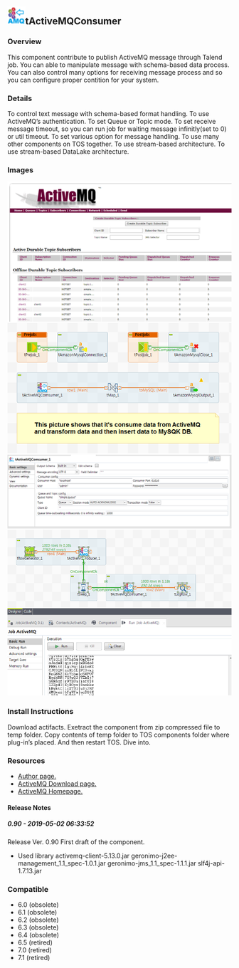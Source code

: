 ## <img src='./logo.jpg' width='40' height='40'>tActiveMQConsumer

### Overview
This component contribute to publish ActiveMQ message through Talend job.
You can able to manipulate message with schema-based data process.
You can also control many options for receiving message process and so you can configure proper contition for your system.
### Details
To control text message with schema-based format handling. 
To use ActiveMQ’s authentication. 
To set Queue or Topic mode. 
To set receive message timeout, so you can run job for waiting message infinitly(set to 0) or util timeout.
To set various option for message handling. 
To use many other components on TOS together. 
To use stream-based architecture.
To use stream-based DataLake architecture.
### Images
<a href='./screenshots/v_0.90__4.jpg'><img src='./screenshots/v_0.90__4.jpg' ></a>
<a href='./screenshots/v_0.90__3.jpg'><img src='./screenshots/v_0.90__3.jpg' ></a>
<a href='./screenshots/v_0.90__2.jpg'><img src='./screenshots/v_0.90__2.jpg' ></a>
<a href='./screenshots/v_0.90__1.jpg'><img src='./screenshots/v_0.90__1.jpg' ></a>


### Install Instructions
Download actifacts. 
Exetract the component from zip compressed file to temp folder. 
Copy contents of temp folder to TOS components folder where plug-in’s placed. 
And then restart TOS.
Dive into.
### Resources
 * <a href=http://www.chaostocosmos.org/>Author page.</a>
 * <a href=http://activemq.apache.org/components/classic/download/>ActiveMQ Download page.</a>
 * <a href=http://activemq.apache.org/>ActiveMQ Homepage.</a>

#### Release Notes

##### 0.90 - 2019-05-02 06:33:52
Release Ver. 0.90
First draft of the component.

- Used library
activemq-client-5.13.0.jar
geronimo-j2ee-management_1.1_spec-1.0.1.jar
geronimo-jms_1.1_spec-1.1.1.jar
slf4j-api-1.7.13.jar
### Compatible
 -  6.0 (obsolete)
 -   6.1 (obsolete)
 -   6.2 (obsolete)
 -   6.3 (obsolete)
 -   6.4 (obsolete)
 -  6.5 (retired)
 -  7.0 (retired)
 -  7.1 (retired)